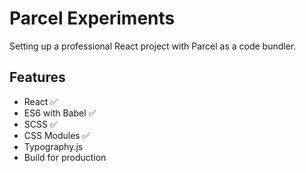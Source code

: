 # Parcel Experiments

Setting up a professional React project with Parcel as a code bundler.

## Features

* React ✅
* ES6 with Babel ✅
* SCSS ✅
* CSS Modules ✅
* Typography.js
* Build for production
